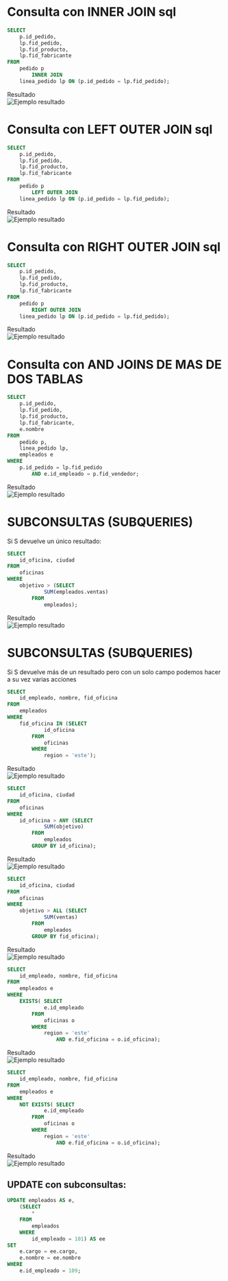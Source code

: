 # Consulta con INNER JOIN sql
```sql
SELECT 
    p.id_pedido,
    lp.fid_pedido,
    lp.fid_producto,
    lp.fid_fabricante
FROM
    pedido p
        INNER JOIN
    linea_pedido lp ON (p.id_pedido = lp.fid_pedido);
```
Resultado<br> 
![Ejemplo resultado](images/ejercicio2/result_1.png)
# Consulta con LEFT OUTER JOIN sql
```sql
SELECT 
    p.id_pedido,
    lp.fid_pedido,
    lp.fid_producto,
    lp.fid_fabricante
FROM
    pedido p
        LEFT OUTER JOIN
    linea_pedido lp ON (p.id_pedido = lp.fid_pedido);
```
Resultado<br> 
![Ejemplo resultado](images/ejercicio2/result_2.png)
# Consulta con RIGHT OUTER JOIN sql
```sql
SELECT 
    p.id_pedido,
    lp.fid_pedido,
    lp.fid_producto,
    lp.fid_fabricante
FROM
    pedido p
        RIGHT OUTER JOIN
    linea_pedido lp ON (p.id_pedido = lp.fid_pedido);
```
Resultado<br> 
![Ejemplo resultado](images/ejercicio2/result_3.png)
# Consulta con AND JOINS DE MAS DE DOS TABLAS
```sql
SELECT 
    p.id_pedido,
    lp.fid_pedido,
    lp.fid_producto,
    lp.fid_fabricante,
    e.nombre
FROM
    pedido p,
    linea_pedido lp,
    empleados e
WHERE
    p.id_pedido = lp.fid_pedido
        AND e.id_empleado = p.fid_vendedor;
```
Resultado<br> 
![Ejemplo resultado](images/ejercicio2/result_4.png)
# SUBCONSULTAS (SUBQUERIES)
Si S devuelve un único resultado:
```sql
SELECT 
    id_oficina, ciudad
FROM
    oficinas
WHERE
    objetivo > (SELECT 
            SUM(empleados.ventas)
        FROM
            empleados);
```
Resultado<br> 
![Ejemplo resultado](images/ejercicio2/result_5.png)
#  SUBCONSULTAS (SUBQUERIES)
Si S devuelve más de un resultado pero con un solo
campo podemos hacer a su vez varias acciones
```sql
SELECT 
    id_empleado, nombre, fid_oficina
FROM
    empleados
WHERE
    fid_oficina IN (SELECT 
            id_oficina
        FROM
            oficinas
        WHERE
            region = 'este');
```
Resultado<br> 
![Ejemplo resultado](images/ejercicio2/result_6.png)
```sql
SELECT 
    id_oficina, ciudad
FROM
    oficinas
WHERE
    id_oficina > ANY (SELECT 
            SUM(objetivo)
        FROM
            empleados
        GROUP BY id_oficina);
```
Resultado<br> 
![Ejemplo resultado](images/ejercicio2/result_7.png)
```sql
SELECT 
    id_oficina, ciudad
FROM
    oficinas
WHERE
    objetivo > ALL (SELECT 
            SUM(ventas)
        FROM
            empleados
        GROUP BY fid_oficina);
```
Resultado<br> 
![Ejemplo resultado](images/ejercicio2/result_8.png)
```sql
SELECT 
    id_empleado, nombre, fid_oficina
FROM
    empleados e
WHERE
    EXISTS( SELECT 
            e.id_empleado
        FROM
            oficinas o
        WHERE
            region = 'este'
                AND e.fid_oficina = o.id_oficina);
```
Resultado<br> 
![Ejemplo resultado](images/ejercicio2/result_9.png)
```sql
SELECT 
    id_empleado, nombre, fid_oficina
FROM
    empleados e
WHERE
    NOT EXISTS( SELECT 
            e.id_empleado
        FROM
            oficinas o
        WHERE
            region = 'este'
                AND e.fid_oficina = o.id_oficina);
```
Resultado<br> 
![Ejemplo resultado](images/ejercicio2/result_10.png)
## UPDATE con subconsultas:
```sql
UPDATE empleados AS e,
    (SELECT 
        *
    FROM
        empleados
    WHERE
        id_empleado = 101) AS ee 
SET 
    e.cargo = ee.cargo,
    e.nombre = ee.nombre
WHERE
    e.id_empleado = 109;
```
